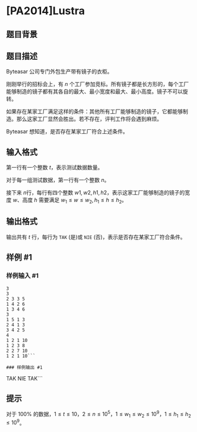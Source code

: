 # [PA2014]Lustra

## 题目背景



## 题目描述

Byteasar 公司专门外包生产带有镜子的衣柜。

刚刚举行的招标会上，有 $n$ 个工厂参加竞标。所有镜子都是长方形的，每个工厂能够制造的镜子都有其各自的最大、最小宽度和最大、最小高度。镜子不可以旋转。

如果存在某家工厂满足这样的条件：其他所有工厂能够制造的镜子，它都能够制造。那么这家工厂显然会胜出。若不存在，评判工作将会遇到麻烦。

Byteasar 想知道，是否存在某家工厂符合上述条件。

## 输入格式

第一行有一个整数 $t$，表示测试数据数量。

对于每一组测试数据，第一行有一个整数 $n$。

接下来 $n$行，每行有四个整数 $w1,w2,h1,h2$，表示这家工厂能够制造的镜子的宽度 $w$、高度 $h$ 需要满足 $w_1\le w\le w_2,h_1\le h\le h_2$。

## 输出格式

输出共有 $t$ 行，每行为 `TAK` (是)或 `NIE` (否)，表示是否存在某家工厂符合条件。

## 样例 #1

### 样例输入 #1
```
3
3
2 3 3 5
1 4 2 6
1 3 4 6
3
1 5 1 3
2 4 1 3
3 4 2 5
4
1 2 1 10
1 2 3 8
2 2 7 10
1 2 1 10```

### 样例输出 #1

```
TAK
NIE
TAK```

## 提示

对于 $100\%$ 的数据，$1\le t\le 10$，$2\le n\le 10^5$，$1\le w_1\le w_2\le 10^9$，$1\le h_1\le h_2\le 10^9$。
